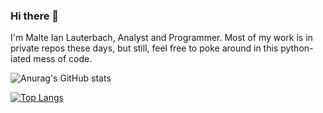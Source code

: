 ### Hi there 👋
I'm Malte Ian Lauterbach, Analyst and Programmer. Most of my work is in private repos these days, but still, feel free to poke around in this python-iated mess of code.

![Anurag's GitHub stats](https://github-readme-stats.vercel.app/api?username=m-alteianlauterbach&show_icons=true&theme=synthwave&hide_rank=true&include_all_commits=true)

[![Top Langs](https://github-readme-stats.vercel.app/api/top-langs/?username=malteianlauterbach&layout=compact)](https://github.com/anuraghazra/github-readme-stats)
